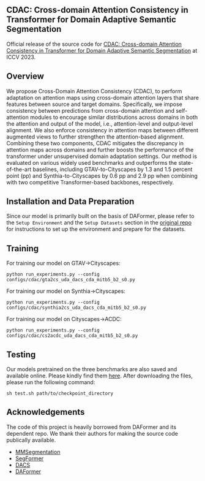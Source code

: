 ## CDAC: Cross-domain Attention Consistency in Transformer for Domain Adaptive Semantic Segmentation

Official release of the source code for [CDAC: Cross-domain Attention Consistency in Transformer for Domain Adaptive Semantic Segmentation](https://arxiv.org/abs/2211.14703) at ICCV 2023.

## Overview
We propose Cross-Domain Attention Consistency (CDAC), to perform adaptation on attention maps using cross-domain attention layers that share features between source and target domains. Specifically, we impose consistency between predictions from cross-domain attention and self-attention modules to encourage similar distributions across domains in both the attention and output of the model, i.e., attention-level and output-level alignment. We also enforce consistency in attention maps between different augmented views to further strengthen the attention-based alignment. Combining these two components, CDAC mitigates the discrepancy in attention maps across domains and further boosts the performance of the transformer under unsupervised domain adaptation settings. 
Our method is evaluated on various widely used benchmarks and outperforms the state-of-the-art baselines, including GTAV-to-Cityscapes by 1.3 and 1.5 percent point (pp) and Synthia-to-Cityscapes by 0.6 pp and 2.9 pp when combining with two competitive Transformer-based backbones, respectively.

## Installation and Data Preparation

Since our model is primarily built on the basis of DAFormer, please refer to the `Setup Environment` and the `Setup Datasets` section in the [original repo](https://github.com/lhoyer/DAFormer/) for instructions to set up the environment and prepare for the datasets.

## Training

For training our model on GTAV->Cityscapes:
```shell
python run_experiments.py --config configs/cdac/gta2cs_uda_dacs_cda_mitb5_b2_s0.py
```

For training our model on Synthia->Cityscapes:
```shell
python run_experiments.py --config configs/cdac/synthia2cs_uda_dacs_cda_mitb5_b2_s0.py
```

For training our model on Cityscapes->ACDC:
```shell
python run_experiments.py --config configs/cdac/cs2acdc_uda_dacs_cda_mitb5_b2_s0.py
```

## Testing

Our models pretrained on the three benchmarks are also saved and available online. Please kindly find them [here](https://drive.google.com/file/d/1Zcb2E6or31_JgLFhaQgeT9UD-7TtkUyl/view?usp=sharing). After downloading the files, please run the following command:

```shell
sh test.sh path/to/checkpoint_directory
```

## Acknowledgements

The code of this project is heavily borrowed from DAFormer and its dependent repo. 
We thank their authors for making the source code publically available.

* [MMSegmentation](https://github.com/open-mmlab/mmsegmentation)
* [SegFormer](https://github.com/NVlabs/SegFormer)
* [DACS](https://github.com/vikolss/DACS)
* [DAFormer](https://github.com/lhoyer/DAFormer)

